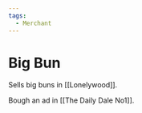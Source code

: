 ```yaml
---
tags:
  - Merchant
---
```

# Big Bun 
Sells big buns in [[Lonelywood]].

Bough an ad in [[The Daily Dale No1]].